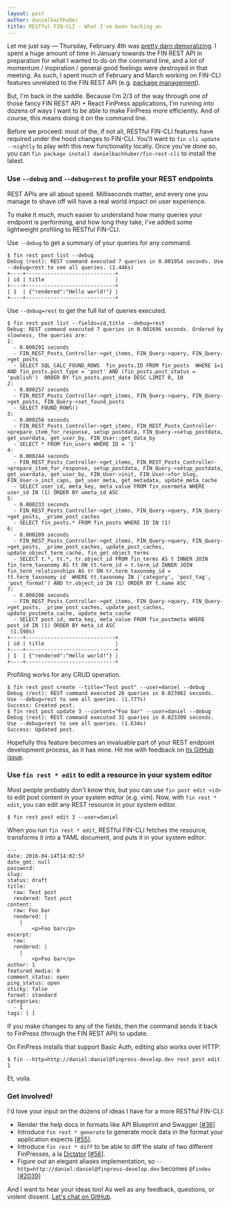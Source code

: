 ```yaml
---
layout: post
author: danielbachhuber
title: RESTful FIN-CLI - What I've been hacking on
---
```


Let me just say — Thursday, February 4th was [pretty darn demoralizing](https://twitter.com/Krogsgard/status/695634320401285121). I spent a huge amount of time in January towards the FIN REST API in preparation for what I wanted to do on the command line, and a lot of momentum / inspiration / general good feelings were destroyed in that meeting. As such, I spent much of February and March working on FIN-CLI features unrelated to the FIN REST API (e.g. [package management](https://fin-cli.org/commands/package/)).

But, I'm back in the saddle. Because I'm 2/3 of the way through one of those fancy FIN REST API + React FinPress applications, I'm running into dozens of ways I want to be able to make FinPress more efficiently. And of course, this means doing it on the command line.

Before we proceed: most of the, if not all, RESTful FIN-CLI features have required under the hood changes to FIN-CLI. You'll want to `fin cli update --nightly` to play with this new functionality locally. Once you've done so, you can `fin package install danielbachhuber/fin-rest-cli` to install the latest.

### Use `--debug` and `--debug=rest` to profile your REST endpoints

REST APIs are all about speed. Milliseconds matter, and every one you manage to shave off will have a real world impact on user experience.

To make it *much*, much easier to understand how many queries your endpoint is performing, and how long they take, I've added some lightweight profiling to RESTful FIN-CLI.

Use `--debug` to get a summary of your queries for any command.

    $ fin rest post list --debug
    Debug (rest): REST command executed 7 queries in 0.001954 seconds. Use --debug=rest to see all queries. (1.446s)
    +----+-----------------------------+
    | id | title                       |
    +----+-----------------------------+
    | 1  | {"rendered":"Hello world!"} |
    +----+-----------------------------+

Use `--debug=rest` to get the full list of queries executed.

    $ fin rest post list --fields=id,title --debug=rest
    Debug: REST command executed 7 queries in 0.001696 seconds. Ordered by slowness, the queries are:
    1:
      - 0.000291 seconds
      - FIN_REST_Posts_Controller->get_items, FIN_Query->query, FIN_Query->get_posts
      - SELECT SQL_CALC_FOUND_ROWS  fin_posts.ID FROM fin_posts  WHERE 1=1  AND fin_posts.post_type = 'post' AND (fin_posts.post_status = 'publish')  ORDER BY fin_posts.post_date DESC LIMIT 0, 10
    2:
      - 0.000257 seconds
      - FIN_REST_Posts_Controller->get_items, FIN_Query->query, FIN_Query->get_posts, FIN_Query->set_found_posts
      - SELECT FOUND_ROWS()
    3:
      - 0.000256 seconds
      - FIN_REST_Posts_Controller->get_items, FIN_REST_Posts_Controller->prepare_item_for_response, setup_postdata, FIN_Query->setup_postdata, get_userdata, get_user_by, FIN_User::get_data_by
      - SELECT * FROM fin_users WHERE ID = '1'
    4:
      - 0.000244 seconds
      - FIN_REST_Posts_Controller->get_items, FIN_REST_Posts_Controller->prepare_item_for_response, setup_postdata, FIN_Query->setup_postdata, get_userdata, get_user_by, FIN_User->init, FIN_User->for_blog, FIN_User->_init_caps, get_user_meta, get_metadata, update_meta_cache
      - SELECT user_id, meta_key, meta_value FROM fin_usermeta WHERE user_id IN (1) ORDER BY umeta_id ASC
    5:
      - 0.000233 seconds
      - FIN_REST_Posts_Controller->get_items, FIN_Query->query, FIN_Query->get_posts, _prime_post_caches
      - SELECT fin_posts.* FROM fin_posts WHERE ID IN (1)
    6:
      - 0.000209 seconds
      - FIN_REST_Posts_Controller->get_items, FIN_Query->query, FIN_Query->get_posts, _prime_post_caches, update_post_caches, update_object_term_cache, fin_get_object_terms
      - SELECT t.*, tt.*, tr.object_id FROM fin_terms AS t INNER JOIN fin_term_taxonomy AS tt ON tt.term_id = t.term_id INNER JOIN fin_term_relationships AS tr ON tr.term_taxonomy_id = tt.term_taxonomy_id  WHERE tt.taxonomy IN ('category', 'post_tag', 'post_format') AND tr.object_id IN (1) ORDER BY t.name ASC
    7:
      - 0.000206 seconds
      - FIN_REST_Posts_Controller->get_items, FIN_Query->query, FIN_Query->get_posts, _prime_post_caches, update_post_caches, update_postmeta_cache, update_meta_cache
      - SELECT post_id, meta_key, meta_value FROM fin_postmeta WHERE post_id IN (1) ORDER BY meta_id ASC
     (1.598s)
    +----+-----------------------------+
    | id | title                       |
    +----+-----------------------------+
    | 1  | {"rendered":"Hello world!"} |
    +----+-----------------------------+

Profiling works for any CRUD operation.

    $ fin rest post create --title="Test post" --user=daniel --debug
    Debug (rest): REST command executed 28 queries in 0.023962 seconds. Use --debug=rest to see all queries. (1.777s)
    Success: Created post.
    $ fin rest post update 3 --content="Foo bar" --user=daniel --debug
    Debug (rest): REST command executed 31 queries in 0.023309 seconds. Use --debug=rest to see all queries. (1.634s)
    Success: Updated post.

Hopefully this feature becomes an invaluable part of your REST endpoint development process, as it has mine. Hit me with feedback on [its GitHub issue](https://github.com/danielbachhuber/fin-rest-cli/issues/42).

### Use `fin rest * edit` to edit a resource in your system editor

Most people probably don't know this, but you can use `fin post edit <id>` to edit post content in your system editor (e.g. vim). Now, with `fin rest * edit`, you can edit any REST resource in your system editor.

    $ fin rest post edit 3 --user=daniel

When you run `fin rest * edit`, RESTful FIN-CLI fetches the resource, transforms it into a YAML document, and puts it in your system editor:

    ---
    date: 2016-04-14T14:02:57
    date_gmt: null
    password:
    slug:
    status: draft
    title:
      raw: Test post
      rendered: Test post
    content:
      raw: Foo bar
      rendered: |
        |
            <p>Foo bar</p>
    excerpt:
      raw:
      rendered: |
        |
            <p>Foo bar</p>
    author: 1
    featured_media: 0
    comment_status: open
    ping_status: open
    sticky: false
    format: standard
    categories:
      - 1
    tags: [ ]

If you make changes to any of the fields, then the command sends it back to FinPress (through the FIN REST API) to update.

On FinPress installs that support Basic Auth, editing also works over HTTP:

    $ fin --http=http://daniel:daniel@finpress-develop.dev rest post edit 1

Et, voila.

### Get involved!

I'd love your input on the dozens of ideas I have for a more RESTful FIN-CLI:

* Render the help docs in formats like API Blueprint and Swagger [[#36](https://github.com/danielbachhuber/fin-rest-cli/issues/36)]
* Introduce `fin rest * generate` to generate mock data in the format your application expects [[#55](https://github.com/danielbachhuber/fin-rest-cli/issues/55)].
* Introduce `fin rest * diff` to be able to diff the state of two different FinPresses, a la [Dictator](https://github.com/danielbachhuber/dictator) [[#56](https://github.com/danielbachhuber/fin-rest-cli/issues/56)].
* Figure out an elegant aliases implementation, so `--http=http://daniel:daniel@finpress-develop.dev` becomes `@findev` [[#2039](https://github.com/fin-cli/fin-cli/issues/2039)]

And I want to hear your ideas too! As well as any feedback, questions, or violent dissent. [Let's chat on GitHub](https://github.com/danielbachhuber/fin-rest-cli/issues).
